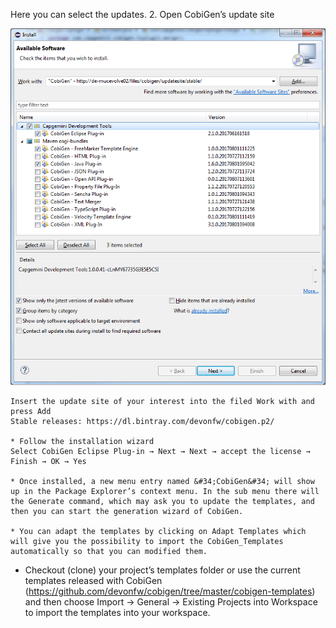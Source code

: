 Here you can select the updates.
    2. Open CobiGen’s update site



![02-select-update-site.png](./assets/02-select-update-site.png)

    Insert the update site of your interest into the filed Work with and press Add
    Stable releases: https://dl.bintray.com/devonfw/cobigen.p2/

    * Follow the installation wizard
    Select CobiGen Eclipse Plug-in → Next → Next → accept the license → Finish → OK → Yes

    * Once installed, a new menu entry named &#34;CobiGen&#34; will show up in the Package Explorer’s context menu. In the sub menu there will the Generate​ command, which may ask you to update the templates, and then you can start the generation wizard of CobiGen. 
    
    * You can adapt the templates by clicking on Adapt Templates which will give you the possibility to import the CobiGen_Templates automatically so that you can modified them.



* Checkout (clone) your project’s templates folder or use the current templates released with CobiGen (https://github.com/devonfw/cobigen/tree/master/cobigen-templates) and then choose 
Import -&gt; General -&gt; Existing Projects into Workspace to import the templates into your workspace.
